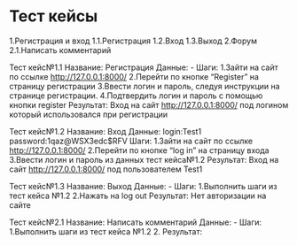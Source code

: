 # Тест кейсы

1.Регистрация и вход
    1.1.Регистрация
    1.2.Вход
    1.3.Выход
2.Форум
    2.1.Написать комментарий

Тест кейс№1.1
Название: Регистрация
Данные: -
Шаги:
1.Зайти на сайт по ссылке <http://127.0.0.1:8000/>
2.Перейти по кнопке “Register” на страницу регистрации
3.Ввести логин и пароль, следуя инструкции на странице регистрации.
4.Подтвердить логин и пароль с помощью кнопки register
Результат: Вход на сайт <http://127.0.0.1:8000/> под логином который использовался при регистрации

Тест кейс№1.2
Название: Вход
Данные: login:Test1
   password:1qaz@WSX3edc$RFV
Шаги:
1.Зайти на сайт по ссылке <http://127.0.0.1:8000/>
2.Перейти по кнопке “log in” на страницу входа
3.Ввести логин и пароль из данных тест кейса№1.2
Результат: Вход  на сайт <http://127.0.0.1:8000/> под пользователем Test1

Тест кейс№1.3
Название: Выход
Данные: -
Шаги:
1.Выполнить шаги из тест кейса №1.2
2.Нажать на log out
Результат: Нет авторизации на сайте

Тест кейс№2.1
Название: Написать комментарий
Данные: -
Шаги:
1.Выполнить шаги из тест кейса №1.2
2.
Результат:
